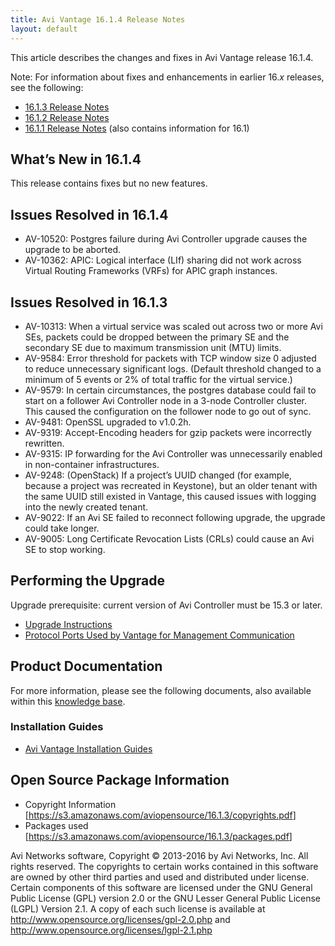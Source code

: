 ```yaml
---
title: Avi Vantage 16.1.4 Release Notes
layout: default
---
```

This article describes the changes and fixes in Avi Vantage release 16.1.4.

Note: For information about fixes and enhancements in earlier 16.*x* releases, see the following:

* <a href="avi-vantage-16-1-3-release-notes">16.1.3 Release Notes</a>
* <a href="avi-vantage-16-1-2-release-notes">16.1.2 Release Notes</a>
* <a href="avi-vantage-16-1-1-release-notes">16.1.1 Release Notes</a> (also contains information for 16.1) 

## What’s New in 16.1.4

This release contains fixes but no new features.

## Issues Resolved in 16.1.4

* AV-10520: Postgres failure during Avi Controller upgrade causes the upgrade to be aborted.
* AV-10362: APIC: Logical interface (LIf) sharing did not work across Virtual Routing Frameworks (VRFs) for APIC graph instances. 

## Issues Resolved in 16.1.3

* AV-10313: When a virtual service was scaled out across two or more Avi SEs, packets could be dropped between the primary SE and the secondary SE due to maximum transmission unit (MTU) limits.
* AV-9584: Error threshold for packets with TCP window size 0 adjusted to reduce unnecessary significant logs. (Default threshold changed to a minimum of 5 events or 2% of total traffic for the virtual service.)
* AV-9579: In certain circumstances, the postgres database could fail to start on a follower Avi Controller node in a 3-node Controller cluster. This caused the configuration on the follower node to go out of sync.
* AV-9481: OpenSSL upgraded to v1.0.2h.
* AV-9319: Accept-Encoding headers for gzip packets were incorrectly rewritten.
* AV-9315: IP forwarding for the Avi Controller was unnecessarily enabled in non-container infrastructures.
* AV-9248: (OpenStack) If a project’s UUID changed (for example, because a project was recreated in Keystone), but an older tenant with the same UUID still existed in Vantage, this caused issues with logging into the newly created tenant.
* AV-9022: If an Avi SE failed to reconnect following upgrade, the upgrade could take longer.
* AV-9005: Long Certificate Revocation Lists (CRLs) could cause an Avi SE to stop working. 

## Performing the Upgrade

Upgrade prerequisite: current version of Avi Controller must be 15.3 or later.

* <a href="upgrading-the-vantage-software/">Upgrade Instructions</a>
* <a href="protocol-ports-used-by-avi-vantage-for-management-communication/">Protocol Ports Used by Vantage for Management Communication</a> 

## Product Documentation

For more information, please see the following documents, also available within this <a href="/">knowledge base</a>.

### Installation Guides

* <a href="installation-guides/">Avi Vantage Installation Guides</a> 

## Open Source Package Information

* Copyright Information [<a href="https://s3.amazonaws.com/aviopensource/16.1.3/copyrights.pdf">https://s3.amazonaws.com/aviopensource/16.1.3/copyrights.pdf</a>]
* Packages used [<a href="https://s3.amazonaws.com/aviopensource/16.1.3/packages.pdf">https://s3.amazonaws.com/aviopensource/16.1.3/packages.pdf</a>] 

Avi Networks software, Copyright © 2013-2016 by Avi Networks, Inc. All rights reserved. The copyrights to certain works contained in this software are owned by other third parties and used and distributed under license. Certain components of this software are licensed under the GNU General Public License (GPL) version 2.0 or the GNU Lesser General Public License (LGPL) Version 2.1. A copy of each such license is available at <a href="http://www.opensource.org/licenses/gpl-2.0.php">http://www.opensource.org/licenses/gpl-2.0.php</a> and <a href="http://www.opensource.org/licenses/lgpl-2.1.php">http://www.opensource.org/licenses/lgpl-2.1.php</a>

